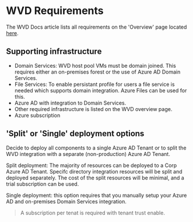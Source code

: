 # WVD Requirements

The WVD Docs article lists all requirements on the 'Overview' page located [here](https://docs.microsoft.com/en-us/azure/virtual-desktop/overview). 

## Supporting infrastructure

- Domain Services: 
WVD host pool VMs must be domain joined. This requires either an on-premises forest or the use of Azure AD Domain Services.
- File Services: To enable persistant profile for users a file service is needed which supports domain integration. Azure Files can be used for this.
- Azure AD with integration to Domain Services.
- Other required infrastructure is listed on the WVD overview page.
- Azure subscription

## 'Split' or 'Single' deployment options

Decide to deploy all components to a single Azure AD Tenant or to split the WVD integration with a separate (non-production) Azure AD Tenant.

Split deployment: The majority of resources can be deployed to a Corp Azure AD Tenant. Specifc directory integration resources will be split and deployed separately. The cost of the split resources will be minimal, and a trial subscription can be used. 

Single deployment: this option requires that you manually setup your Azure AD and on-premises Domain Services integration. 

> A subscription per tenat is required with tenant trust enable. 